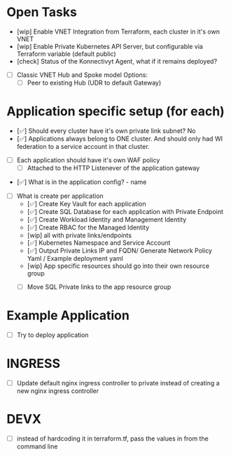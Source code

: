 # Open Tasks
- [wip] Enable VNET Integration from Terraform, each cluster in it's own VNET
- [wip] Enable Private Kubernetes API Server, but configurable via Terraform variable (default public)
- [check] Status of the Konnectivyt Agent, what if it remains deployed?
- [ ] Classic VNET Hub and Spoke model
    Options:
    - [ ] Peer to existing Hub (UDR to default Gateway)
# Application specific setup (for each)
- [✅] Should every cluster have it's own private link subnet? No
- [✅] Applications always belong to ONE cluster. And should only had WI federation to a service account in that cluster.
- [ ] Each application should have it's own WAF policy
    - [ ] Attached to the HTTP Listenever of the application gateway
- [✅] What is in the application config? 
      - name
- [ ] What is create per application
    - [✅] Create Key Vault for each application
    - [✅] Create SQL Database for each application with Private Endpoint
    - [✅] Create Workload Identity and Management Identity
    - [✅] Create RBAC for the Managed Identity
    - [wip] all with private links/endpoints
    - [✅] Kubernetes Namespace and Service Account
    - [✅] Output Private Links IP and FQDN/ Generate Network Policy Yaml / Example deployment yaml
    - [wip] App specific resources should go into their own resource group
    - [ ] Move SQL Private links to the app resource group


# Example Application
- [ ] Try to deploy application

# INGRESS
- [ ] Update default nginx ingress controller to private instead of creating a new nginx ingress controller

# DEVX
- [ ] instead of hardcoding it in terraform.tf, pass the values in from the command line